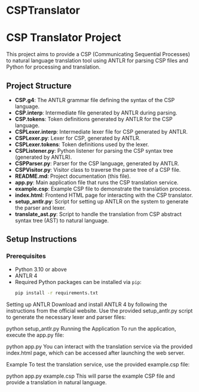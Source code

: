 # CSPTranslator
# CSP Translator Project

This project aims to provide a CSP (Communicating Sequential Processes) to natural language translation tool using ANTLR for parsing CSP files and Python for processing and translation.

## Project Structure

- **CSP.g4**: The ANTLR grammar file defining the syntax of the CSP language.
- **CSP.interp**: Intermediate file generated by ANTLR during parsing.
- **CSP.tokens**: Token definitions generated by ANTLR for the CSP language.
- **CSPLexer.interp**: Intermediate lexer file for CSP generated by ANTLR.
- **CSPLexer.py**: Lexer for CSP, generated by ANTLR.
- **CSPLexer.tokens**: Token definitions used by the lexer.
- **CSPListener.py**: Python listener for parsing the CSP syntax tree (generated by ANTLR).
- **CSPParser.py**: Parser for the CSP language, generated by ANTLR.
- **CSPVisitor.py**: Visitor class to traverse the parse tree of a CSP file.
- **README.md**: Project documentation (this file).
- **app.py**: Main application file that runs the CSP translation service.
- **example.csp**: Example CSP file to demonstrate the translation process.
- **index.html**: Frontend HTML page for interacting with the CSP translator.
- **setup_antlr.py**: Script for setting up ANTLR on the system to generate the parser and lexer.
- **translate_ast.py**: Script to handle the translation from CSP abstract syntax tree (AST) to natural language.

## Setup Instructions

### Prerequisites

- Python 3.10 or above
- ANTLR 4
- Required Python packages can be installed via `pip`:
  ```bash
  pip install -r requirements.txt
Setting up ANTLR
Download and install ANTLR 4 by following the instructions from the official website.
Use the provided setup_antlr.py script to generate the necessary lexer and parser files:

python setup_antlr.py
Running the Application
To run the application, execute the app.py file:


python app.py
You can interact with the translation service via the provided index.html page, which can be accessed after launching the web server.

Example
To test the translation service, use the provided example.csp file:


python app.py example.csp
This will parse the example CSP file and provide a translation in natural language.

